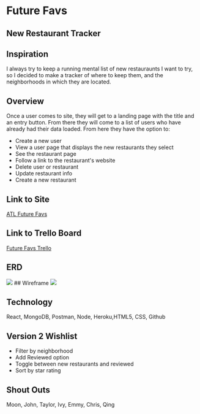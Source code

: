 # Future Favs 
## New Restaurant Tracker

## Inspiration
I always try to keep a running mental list of new restauraunts I want to try, so I decided to make a tracker of where to keep them, and the neighborhoods in which they are located.

## Overview
Once a user comes to site, they will get to a landing page with the title and an entry button.  From there they will come to a list of users who have already had their data loaded.  From here they have the option to:
* Create a new user
* View a user page that displays the new restaurants they select
* See the restaurant page
* Follow a link to the restaurant's website
* Delete user or restaurant
* Update restaurant info
* Create a new restaurant

## Link to Site
[ATL Future Favs](https://new-restaurant-list.herokuapp.com/)
## Link to Trello Board
[Future Favs Trello](https://trello.com/b/QcjtaeRN/gouda-wdi-project-3)

## ERD
<img src = "https://i.imgur.com/KIVhXU1.jpg?1">
## Wireframe
<img src = "https://i.imgur.com/omX4yqa.jpg?1">

## Technology
React, MongoDB, Postman, Node, Heroku,HTML5, CSS, Github

## Version 2 Wishlist
* Filter by neighborhood
* Add Reviewed option
* Toggle between new restaurants and reviewed
* Sort by star rating

## Shout Outs
Moon, John, Taylor, Ivy, Emmy, Chris, Qing